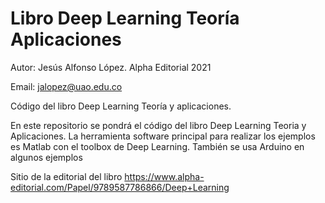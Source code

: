 # Libro Deep Learning Teoría Aplicaciones
Autor: Jesús Alfonso López. 
Alpha Editorial
2021

Email: jalopez@uao.edu.co

Código del libro Deep Learning Teoría y aplicaciones.

En este repositorio se pondrá el código del libro Deep Learning Teoria y Aplicaciones.
La herramienta software principal para realizar los ejemplos es Matlab con el toolbox de Deep Learning.
También se usa Arduino en algunos ejemplos

Sitio de la editorial del libro
https://www.alpha-editorial.com/Papel/9789587786866/Deep+Learning
